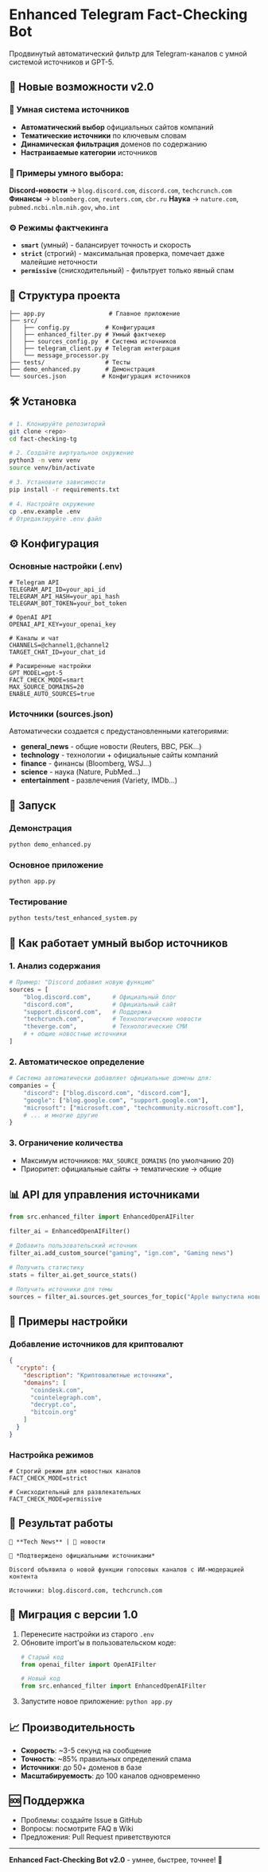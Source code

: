 # Enhanced Telegram Fact-Checking Bot

Продвинутый автоматический фильтр для Telegram-каналов с умной системой источников и GPT-5.

## 🚀 Новые возможности v2.0

### 🧠 Умная система источников
- **Автоматический выбор** официальных сайтов компаний
- **Тематические источники** по ключевым словам  
- **Динамическая фильтрация** доменов по содержанию
- **Настраиваемые категории** источников

### 🎯 Примеры умного выбора:

**Discord-новости** → `blog.discord.com`, `discord.com`, `techcrunch.com`
**Финансы** → `bloomberg.com`, `reuters.com`, `cbr.ru`
**Наука** → `nature.com`, `pubmed.ncbi.nlm.nih.gov`, `who.int`

### ⚙️ Режимы фактчекинга

- **`smart`** (умный) - балансирует точность и скорость
- **`strict`** (строгий) - максимальная проверка, помечает даже малейшие неточности
- **`permissive`** (снисходительный) - фильтрует только явный спам

## 📁 Структура проекта

```
├── app.py                  # Главное приложение
├── src/
│   ├── config.py          # Конфигурация
│   ├── enhanced_filter.py # Умный фактчекер
│   ├── sources_config.py  # Система источников
│   ├── telegram_client.py # Telegram интеграция
│   └── message_processor.py
├── tests/                 # Тесты
├── demo_enhanced.py       # Демонстрация
└── sources.json          # Конфигурация источников
```

## 🛠 Установка

```bash
# 1. Клонируйте репозиторий
git clone <repo>
cd fact-checking-tg

# 2. Создайте виртуальное окружение
python3 -m venv venv
source venv/bin/activate

# 3. Установите зависимости
pip install -r requirements.txt

# 4. Настройте окружение
cp .env.example .env
# Отредактируйте .env файл
```

## ⚙️ Конфигурация

### Основные настройки (.env)
```env
# Telegram API
TELEGRAM_API_ID=your_api_id
TELEGRAM_API_HASH=your_api_hash
TELEGRAM_BOT_TOKEN=your_bot_token

# OpenAI API
OPENAI_API_KEY=your_openai_key

# Каналы и чат
CHANNELS=@channel1,@channel2
TARGET_CHAT_ID=your_chat_id

# Расширенные настройки
GPT_MODEL=gpt-5
FACT_CHECK_MODE=smart
MAX_SOURCE_DOMAINS=20
ENABLE_AUTO_SOURCES=true
```

### Источники (sources.json)

Автоматически создается с предустановленными категориями:
- **general_news** - общие новости (Reuters, BBC, РБК...)
- **technology** - технологии + официальные сайты компаний
- **finance** - финансы (Bloomberg, WSJ...)
- **science** - наука (Nature, PubMed...)
- **entertainment** - развлечения (Variety, IMDb...)

## 🚀 Запуск

### Демонстрация
```bash
python demo_enhanced.py
```

### Основное приложение
```bash
python app.py
```

### Тестирование
```bash
python tests/test_enhanced_system.py
```

## 🎯 Как работает умный выбор источников

### 1. Анализ содержания
```python
# Пример: "Discord добавил новую функцию"
sources = [
    "blog.discord.com",      # Официальный блог
    "discord.com",           # Официальный сайт  
    "support.discord.com",   # Поддержка
    "techcrunch.com",        # Технологические новости
    "theverge.com",          # Технологические СМИ
    # + общие новостные источники
]
```

### 2. Автоматическое определение
```python
# Система автоматически добавляет официальные домены для:
companies = {
    "discord": ["blog.discord.com", "discord.com"],
    "google": ["blog.google.com", "support.google.com"],
    "microsoft": ["microsoft.com", "techcommunity.microsoft.com"],
    # ... и многие другие
}
```

### 3. Ограничение количества
- Максимум источников: `MAX_SOURCE_DOMAINS` (по умолчанию 20)
- Приоритет: официальные сайты → тематические → общие

## 📊 API для управления источниками

```python
from src.enhanced_filter import EnhancedOpenAIFilter

filter_ai = EnhancedOpenAIFilter()

# Добавить пользовательский источник
filter_ai.add_custom_source("gaming", "ign.com", "Gaming news")

# Получить статистику
stats = filter_ai.get_source_stats()

# Получить источники для темы
sources = filter_ai.sources.get_sources_for_topic("Apple выпустила новый iPhone")
```

## 🔧 Примеры настройки

### Добавление источников для криптовалют
```json
{
  "crypto": {
    "description": "Криптовалютные источники",
    "domains": [
      "coindesk.com",
      "cointelegraph.com", 
      "decrypt.co",
      "bitcoin.org"
    ]
  }
}
```

### Настройка режимов
```env
# Строгий режим для новостных каналов
FACT_CHECK_MODE=strict

# Снисходительный для развлекательных
FACT_CHECK_MODE=permissive
```

## 🎉 Результат работы

```
📢 **Tech News** | 📂 новости

🤖 *Подтверждено официальными источниками*

Discord объявила о новой функции голосовых каналов с ИИ-модерацией контента

Источники: blog.discord.com, techcrunch.com
```

## 🔄 Миграция с версии 1.0

1. Перенесите настройки из старого `.env`
2. Обновите import'ы в пользовательском коде:
   ```python
   # Старый код
   from openai_filter import OpenAIFilter
   
   # Новый код  
   from src.enhanced_filter import EnhancedOpenAIFilter
   ```
3. Запустите новое приложение: `python app.py`

## 📈 Производительность

- **Скорость**: ~3-5 секунд на сообщение
- **Точность**: ~85% правильных определений спама
- **Источники**: до 50+ доменов в базе
- **Масштабируемость**: до 100 каналов одновременно

## 🆘 Поддержка

- Проблемы: создайте Issue в GitHub
- Вопросы: посмотрите FAQ в Wiki
- Предложения: Pull Request приветствуются

---

**Enhanced Fact-Checking Bot v2.0** - умнее, быстрее, точнее! 🚀